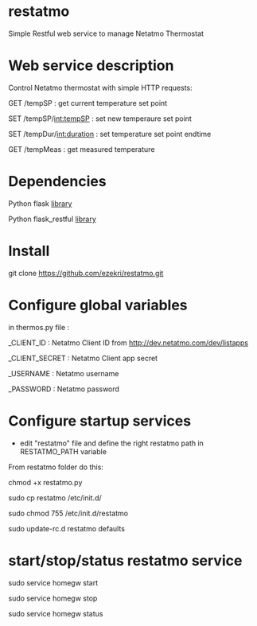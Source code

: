 # restatmo
Simple Restful web service to manage Netatmo Thermostat

# Web service description 
Control Netatmo thermostat with simple HTTP requests:

GET /tempSP : get current temperature set point

SET /tempSP/<int:tempSP> : set new temperaure set point

SET /tempDur/<int:duration> : set temperature set point endtime

GET /tempMeas : get measured temperature

# Dependencies
Python flask [library](http://flask.pocoo.org/)

Python flask_restful [library](http://flask-restful-cn.readthedocs.org/en/0.3.4/installation.html#installation) 

# Install
git clone https://github.com/ezekri/restatmo.git

# Configure global variables

in thermos.py file :

_CLIENT_ID : Netatmo Client ID from http://dev.netatmo.com/dev/listapps

_CLIENT_SECRET : Netatmo Client app secret

_USERNAME : Netatmo username

_PASSWORD : Netatmo password

# Configure startup services

- edit "restatmo" file and define the right restatmo path in RESTATMO_PATH variable

From restatmo folder do this:

chmod +x restatmo.py

sudo cp restatmo /etc/init.d/

sudo chmod 755 /etc/init.d/restatmo

sudo update-rc.d restatmo defaults

# start/stop/status restatmo service
sudo service homegw start

sudo service homegw stop

sudo service homegw status
